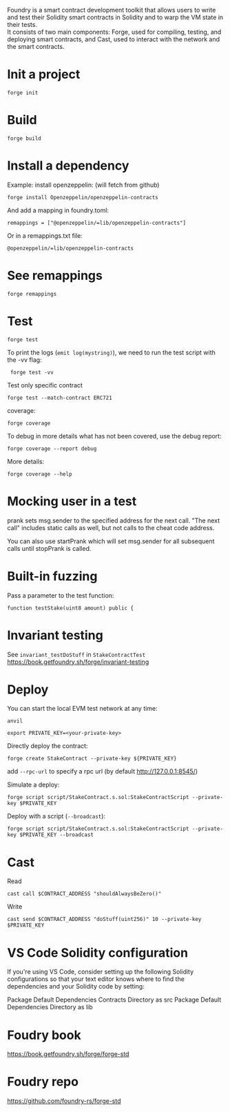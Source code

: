 Foundry is a smart contract development toolkit that allows users to write and test their Solidity smart contracts in Solidity and to warp the VM state in their tests.  
It consists of two main components: Forge, used for compiling, testing, and deploying smart contracts, and Cast, used to interact with the network and the smart contracts.

# Init a project
```
forge init
```

# Build

```
forge build
```

 # Install a dependency

Example: install openzeppelin:
(will fetch from github)
 ```
forge install Openzeppelin/openzeppelin-contracts
 ```

 And add a mapping in foundry.toml:
 ```
remappings = ["@openzeppelin/=lib/openzeppelin-contracts"]
 ```

 Or in a remappings.txt file:
```
@openzeppelin/=lib/openzeppelin-contracts
```


# See remappings

```
forge remappings
```

 # Test

 ```
forge test
 ```

To print the logs (`emit log(mystring)`), we need to run the test script with the -vv flag:
```
 forge test -vv
 ```

 Test only specific contract

 ```
forge test --match-contract ERC721
 ```

coverage:
```
forge coverage
```

To debug in more details what has not been covered, use the debug report:
```
forge coverage --report debug
```

More details:
```
forge coverage --help
```

# Mocking user in a test

prank sets msg.sender to the specified address for the next call. "The next call" includes static calls as well, but not calls to the cheat code address.

You can also use startPrank which will set msg.sender for all subsequent calls until stopPrank is called.


 # Built-in fuzzing

Pass a parameter to the test function:
 ```
 function testStake(uint8 amount) public {
```

# Invariant testing
See `invariant_testDoStuff` in `StakeContractTest`
https://book.getfoundry.sh/forge/invariant-testing

# Deploy

You can start the local EVM test network at any time:
```
anvil
```
```
export PRIVATE_KEY=<your-private-key>
```

Directly deploy the contract:

```
forge create StakeContract --private-key ${PRIVATE_KEY}
```

add `--rpc-url` to specify a rpc url (by default http://127.0.0.1:8545/)


Simulate a deploy:

```
forge script script/StakeContract.s.sol:StakeContractScript --private-key $PRIVATE_KEY
```

Deploy with a script (`--broadcast`):

```
forge script script/StakeContract.s.sol:StakeContractScript --private-key $PRIVATE_KEY --broadcast
```

# Cast

Read

```
cast call $CONTRACT_ADDRESS "shouldAlwaysBeZero()"
```

Write
```
cast send $CONTRACT_ADDRESS "doStuff(uint256)" 10 --private-key $PRIVATE_KEY 
```


# VS Code Solidity configuration
If you're using VS Code, consider setting up the following Solidity configurations so that your text editor knows where to find the dependencies and your Solidity code by setting:

Package Default Dependencies Contracts Directory as src
Package Default Dependencies Directory as lib

# Foudry book
https://book.getfoundry.sh/forge/forge-std

# Foudry repo
https://github.com/foundry-rs/forge-std